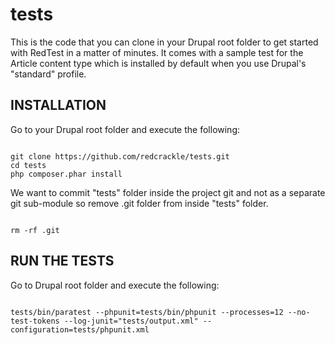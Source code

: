 # tests
This is the code that you can clone in your Drupal root folder to get started with RedTest in a matter of minutes. It comes with a sample test for the Article content type which is installed by default when you use Drupal's "standard" profile.

## INSTALLATION

Go to your Drupal root folder and execute the following:

<pre><code>
git clone https://github.com/redcrackle/tests.git
cd tests
php composer.phar install
</code></pre>

We want to commit "tests" folder inside the project git and not as a separate git sub-module so remove .git folder from inside "tests" folder.

<pre><code>
rm -rf .git
</pre></code>

## RUN THE TESTS

Go to Drupal root folder and execute the following:

<pre><code>
tests/bin/paratest --phpunit=tests/bin/phpunit --processes=12 --no-test-tokens --log-junit="tests/output.xml" --configuration=tests/phpunit.xml
</code></pre>
